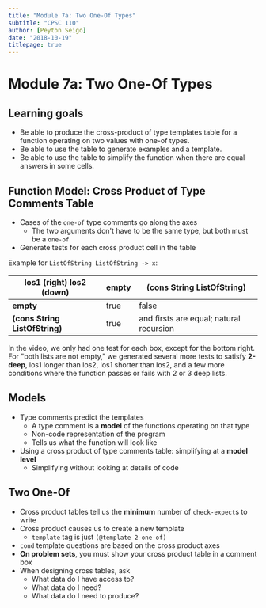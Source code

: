 ```yaml
---
title: "Module 7a: Two One-Of Types"
subtitle: "CPSC 110"
author: [Peyton Seigo]
date: "2018-10-19"
titlepage: true
---
```


# Module 7a: Two One-Of Types

## Learning goals

- Be able to produce the cross-product of type templates table for a function operating on two values with one-of types.
- Be able to use the table to generate examples and a template.
- Be able to use the table to simplify the function when there are equal answers in some cells.

## Function Model: Cross Product of Type Comments Table

- Cases of the `one-of` type comments go along the axes
  - The two arguments don't have to be the same type, but both must be a `one-of`
- Generate tests for each cross product cell in the table

Example for `ListOfString ListOfString -> x`:

| **los1 (right) los2 (down)** | **empty** | **(cons String ListOfString)** |
|-|-|-|
| **empty** | true | false |
| **(cons String ListOfString)** | true | and firsts are equal; natural recursion |

In the video, we only had one test for each box, except for the bottom right. For "both lists are not empty," we generated several more tests to satisfy **2-deep**, los1 longer than los2, los1 shorter than los2, and a few more conditions where the function passes or fails with 2 or 3 deep lists.

## Models

- Type comments predict the templates
  - A type comment is a **model** of the functions operating on that type
  - Non-code representation of the program
  - Tells us what the function will look like
- Using a cross product of type comments table: simplifying at a **model level**
  - Simplifying without looking at details of code

## Two One-Of

- Cross product tables tell us the **minimum** number of `check-expect`s to write
- Cross product causes us to create a new template
  - `template` tag is just `(@template 2-one-of)`
- `cond` template questions are based on the cross product axes
- **On problem sets**, you must show your cross product table in a comment box
- When designing cross tables, ask
  - What data do I have access to?
  - What data do I need?
  - What data do I need to produce?
